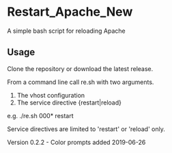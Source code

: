 # Restart_Apache_New
A simple bash script for reloading Apache 

## Usage
Clone the repository or download the latest release. 

From a command line call re.sh with two arguments.
1. The vhost configuration
2. The service directive {restart|reload}

e.g.
./re.sh 000* restart

Service directives are limited to 'restart' or 'reload' only.

Version 0.2.2 - Color prompts added 2019-06-26
